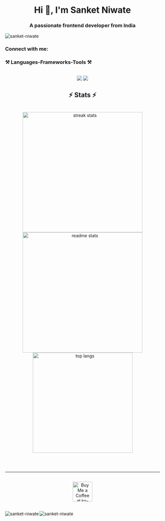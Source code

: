<h1 align="center">Hi 👋, I'm Sanket Niwate</h1>
<h3 align="center">A passionate frontend developer from India</h3>

<p align="left"> <img src="https://komarev.com/ghpvc/?username=sanket-niwate&label=Profile%20views&color=0e75b6&style=flat" alt="sanket-niwate" /> </p>

<h3 align="left">Connect with me:</h3>
<p align="left">
</p>

<h3 align="left">⚒️ Languages-Frameworks-Tools ⚒️</h3>
<br/>
<div align="center">
    <img src="https://skillicons.dev/icons?i=html,css,bootstrap,vscode,github" />
    <img src="https://skillicons.dev/icons?i=nodejs,javascript,express,mongodb,java,mysql" /><br>
</div>


<h2 align="center">⚡ Stats ⚡</h2>
<br>
<div align=center>
  <img width=390 src="https://github-readme-streak-stats-sanket-niwate.vercel.app/?user=sanket-niwate&count_private=true&theme=react&border_radius=10" alt="streak stats"/>
  <img width=390 src="https://github-readme-stats-sanket-niwate.vercel.app/api?username=sanket-niwate&count_private=true&show_icons=true&theme=react&rank_icon=github&border_radius=10" alt="readme stats" />
  <br/>
  <img width=325 align="center" src="https://github-readme-stats-sanket-niwate.vercel.app/api/top-langs/?username=sanket-niwate&hide=HTML&langs_count=8&layout=compact&theme=react&border_radius=10&size_weight=0.5&count_weight=0.5&exclude_repo=github-readme-stats" alt="top langs" />
</div>

<br/><br/>

<hr/>

<br/>

<div align="center">
<a href='https://ko-fi.com/V7V4RAK9C' target='_blank'><img height='64' style='border:0px;height:64px;' src='https://storage.ko-fi.com/cdn/kofi1.png?v=3' border='0' alt='Buy Me a Coffee at ko-fi.com' /></a>
</div>

<br/>







<p><img align="left" src="https://github-readme-stats.vercel.app/api/top-langs?username=sanket-niwate&show_icons=true&locale=en&layout=compact" alt="sanket-niwate" /></p>



<p><img align="center" src="https://github-readme-streak-stats.herokuapp.com/?user=sanket-niwate&" alt="sanket-niwate" /></p>
